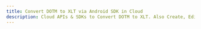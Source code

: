 ---title: Convert DOTM to XLT via Android SDK in Clouddescription: Cloud APIs & SDKs to Convert DOTM to XLT. Also Create, Edit & Render Microsoft Word & OpenOffice documents in the Cloud.---